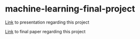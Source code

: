 # machine-learning-final-project
[Link](https://docs.google.com/presentation/d/1g-KOkioV9_rhS3GlWsoNwPDn-yWswC9kUAyuvryohVE/edit?usp=sharing) to presentation regarding this project 

[Link](https://docs.google.com/document/d/1iDCDUONc2cUN3SzB2byDZ5Nux6zcVDhDSMmQ_YA3TRQ/edit?usp=sharing) to final paper regarding this project 
